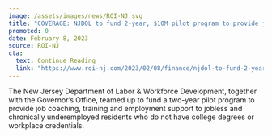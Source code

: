 ```yaml
---
image: /assets/images/news/ROI-NJ.svg
title: "COVERAGE: NJDOL to fund 2-year, $10M pilot program to provide job coaching, training and support"
promoted: 0
date: February 8, 2023
source: ROI-NJ
cta:
  text: Continue Reading
  link: "https://www.roi-nj.com/2023/02/08/finance/njdol-to-fund-2-year-10m-pilot-program-to-provide-job-coaching-training-and-support/"
---
```


The New Jersey Department of Labor & Workforce Development, together with the Governor’s Office, teamed up to fund a two-year pilot program to provide job coaching, training and employment support to jobless and chronically underemployed residents who do not have college degrees or workplace credentials.
